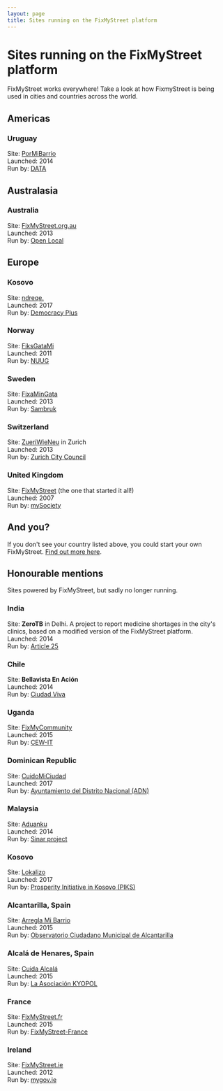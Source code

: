 ```yaml
---
layout: page
title: Sites running on the FixMyStreet platform
---
```


<H1>Sites running on the FixMyStreet platform</H1>

FixMyStreet works everywhere! Take a look at how FixmyStreet is being
used in cities and countries across the world.

<h2>Americas</h2>
<h3>Uruguay</h3>
Site: <a href="http://www.pormibarrio.uy/">PorMiBarrio</a>
<br>
Launched: 2014
<br>
Run by: <a href="http://www.datauy.org/">DATA</a>

<h2>Australasia</h2>
<h3>Australia</h3>
Site: <a href="http://www.fixmystreet.org.au/">FixMyStreet.org.au</a>
<br>
Launched: 2013
<br>
Run by: <a href="http://www.openlocal.org.au/">Open Local</a>

<h2>Europe</h2>

<h3>Kosovo</h3>
Site: <a href="https://ndreqe.com">ndreqe.</a>
<br>
Launched: 2017
<br>
Run by: <a href="http://dplus-ks.org">Democracy Plus</a>

<h3>Norway</h3>
Site: <a href="http://www.fiksgatami.no/">FiksGataMi</a>
<br>
Launched: 2011
<br>
Run by: <a href="http://www.nuug.no/">NUUG</a>

<h3>Sweden</h3>
Site: <a href="http://www.fixamingata.se/">FixaMinGata</a>
<br>
Launched: 2013
<br>
Run by: <a href="http://sambruk.se/">Sambruk</a>

<h3>Switzerland</h3>
Site: <a href="https://www.zueriwieneu.ch/">ZueriWieNeu</a> in Zurich
<br>
Launched: 2013
<br>
Run by: <a href="https://www.stadt-zuerich.ch/portal">Zurich City
Council</a>

<h3>United Kingdom</h3>
Site: <a href="https://www.fixmystreet.com/">FixMyStreet</a> (the one that started it all!)
<br>
Launched: 2007
<br>
Run by: <a href="https://www.mysociety.org/">mySociety</a>


<h2>And you?</h2>

If you don't see your country listed above, you could start your own
FixMyStreet. <a href="/overview/">Find out more here</a>.

<h2>Honourable mentions</h2>

<p>Sites powered by FixMyStreet, but sadly no longer running.</p>

<h3>India</h3>
Site: <b>ZeroTB</b> in Delhi. A
project to report medicine shortages in the city's clinics, based on a
modified version of the FixMyStreet platform.
<br>
Launched: 2014
<br>
Run by: <a href="http://www.article-25.org/">Article 25</a>

<h3>Chile</h3>
Site: <b>Bellavista En Ación</b>
<br>
Launched: 2014
<br>
Run by: <a href="http://www.ciudadviva.cl/">Ciudad Viva</a>

<h3>Uganda</h3>
Site: <a href="http://fixmycommunity.ug/">FixMyCommunity</a>
<br>
Launched: 2015
<br>
Run by: <a href="http://cewit.or.ug">CEW-IT</a>

<h3>Dominican Republic</h3>
Site: <a href="https://www.cuidomiciudad.do/">CuidoMiCiudad</a>
<br>
Launched: 2017
<br>
Run by: <a href="http://www.adn.gob.do/">Ayuntamiento del Distrito Nacional (ADN)</a>

<h3>Malaysia</h3>
Site: <a href="http://aduanku.my/">Aduanku</a>
<br>
Launched: 2014
<br>
Run by: <a href="http://sinarproject.org/">Sinar project</a>

<h3>Kosovo</h3>
Site: <a href="https://lokalizo.org">Lokalizo</a>
<br>
Launched: 2017
<br>
Run by: <a href="http://pi-ks.org/">Prosperity Initiative in Kosovo (PIKS)</a>

<h3>Alcantarilla, Spain</h3>
Site: <a href="http://arreglamibarrio.org/">Arregla Mi Barrio</a>
<br>
Launched: 2015
<br>
Run by: <a href="http://ocm.ocmalcantarilla.es/">Observatorio Ciudadano Municipal de Alcantarilla</a>

<h3>Alcalá de Henares, Spain</h3>
Site: <a href="http://cuida.alcala.org/">Cuida Alcalá</a>
<br>
Launched: 2015
<br>
Run by: <a href="http://www.kyopol.net">La Asociación KYOPOL</a>

<h3>France</h3>
Site: <a href="http://www.fixmystreet.fr/">FixMyStreet.fr</a>
<br>
Launched: 2015
<br>
Run by: <a href="http://www.fixmystreet-france.fr/">FixMyStreet-France</a>

<h3>Ireland</h3>
Site: <a href="http://fixmystreet.ie/">FixMyStreet.ie</a>
<br>
Launched: 2012
<br>
Run by: <a href="http://mygov.ie/">mygov.ie</a>
